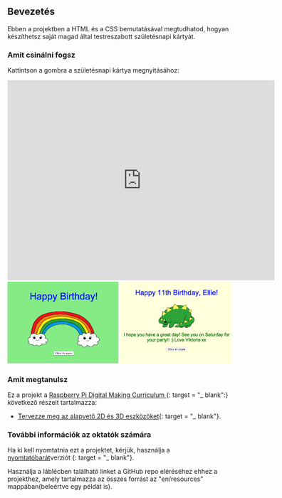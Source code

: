 ## Bevezetés

Ebben a projektben a HTML és a CSS bemutatásával megtudhatod, hogyan készíthetsz saját magad által testreszabott születésnapi kártyát.

### Amit csinálni fogsz

Kattintson a gombra a születésnapi kártya megnyitásához:

<div class="trinket">
  <iframe src="https://trinket.io/embed/html/e996dc0380?outputOnly=true&start=result" width="600" height="450" frameborder="0" marginwidth="0" marginheight="0" allowfullscreen>
  </iframe>
  <img src="images/birthday-final.png">
</div>

### Amit megtanulsz

Ez a projekt a [Raspberry Pi Digital Making Curriculum ](http://rpf.io/curriculum){: target = "_ blank":} következő részeit tartalmazza:

+ [Tervezze meg az alapvető 2D és 3D eszközöket](https://www.raspberrypi.org/curriculum/design/creator){: target = "_ blank"}.

### További információk az oktatók számára

Ha ki kell nyomtatnia ezt a projektet, kérjük, használja a [nyomtatóbarát](https://projects.raspberrypi.org/en/projects/happy-birthday/print)verziót {: target = "_ blank"}.

Használja a láblécben található linket a GitHub repo eléréséhez ehhez a projekthez, amely tartalmazza az összes forrást az "en/resources" mappában(beleértve egy példát is).